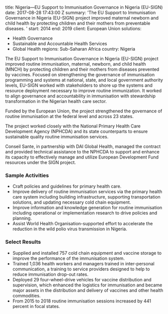 
title: Nigeria—EU Support to Immunisation Governance in Nigeria (EU-SIGN)
date: 2017-08-28 17:43:00 Z
summary: 'The EU Support to Immunisation Governance in Nigeria (EU-SIGN) project improved
  maternal newborn and child health by protecting children and their mothers from
  preventable diseases. '
start: 2014
end: 2019
client: European Union
solutions:
- Health Governance
- Sustainable and Accountable Health Services
- Global Health
regions: Sub-Saharan Africa
country: Nigeria


The EU Support to Immunisation Governance in Nigeria (EU-SIGN) project improved routine immunisation, maternal, newborn, and child health (MNCH) by protecting children and their mothers from diseases prevented by vaccines. Focused on strengthening the governance of immunisation programming and systems at national, state, and local government authority levels, EU-SIGN worked with stakeholders to shore up the systems and resource deployment necessary to improve routine immunization. It worked to align governance and accountability in immunisation with stewardship transformation in the Nigerian health care sector.

Funded by the European Union, the project strengthened the governance of routine immunisation at the federal level and across 23 states.

The project worked closely with the National Primary Health Care Development Agency (NPHCDA) and its state counterparts to ensure sustainable quality routine immunisation services.

Conseil Sante, in partnership with DAI Global Health, managed the contract and provided technical assistance to the NPHCDA to support and enhance its capacity to effectively manage and utilize European Development Fund resources under the SIGN project.

### Sample Activities

* Craft policies and guidelines for primary health care.
* Improve delivery of routine immunisation services via the primary health care system including building infrastructure, supporting transportation solutions, and updating necessary cold chain equipment.
* Improve information and knowledge generation for routine immunisation including operational or implementation research to drive policies and planning.
* Assist World Health Organisation-supported effort to accelerate the reduction in the wild polio virus transmission in Nigeria.

### Select Results

* Supplied and installed 757 cold chain equipment and vaccine storage to improve the performance of the immunisation system.
* Trained 1,036 health workers and managers trained in inter-personal communication, a training to service providers designed to help to reduce immunisation drop-out rates.
* Deployed 29 four-wheel-drive vehicles for vaccine distribution and supervision, which enhanced the logistics for immunisation and became major assets in the distribution and delivery of vaccines and other health commodities.
* From 2015 to 2018 routine immunisation sessions increased by 441 percent in focal states.
